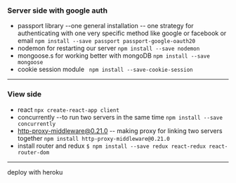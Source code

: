 ### Server side with google auth
* passport library --one general installation -- one strategy for authenticating with one very specific method like google or facebook or email
`npm install --save passport passport-google-oauth20`
* nodemon for restarting our server
`npm install --save nodemon`
* mongoose.s for working better with mongoDB
`npm install --save mongoose`
* cookie session module
` npm install --save-cookie-session`
----
### View side
* react `npx create-react-app client `
* concurrently --to run two servers in the same time 
`npm install --save concurrently`
* http-proxy-middleware@0.21.0 -- making proxy for linking two servers together
`npm install http-proxy-middleware@0.21.0` 
* install router and redux
`$ npm install --save redux react-redux react-router-dom`
----
deploy with heroku
